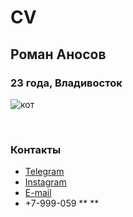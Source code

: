 # CV
## **Роман Аносов**
### 23 года, Владивосток
![кот](https://upload.wikimedia.org/wikipedia/commons/thumb/0/07/Kot-026.jpg/1024px-Kot-026.jpg)

<br/>

### Контакты
- [Telegram](https://t.me/rowvh)
- [Instagram](https://www.instagram.com/__motel3__/)
- [E-mail](mailto:roman.anosov.9@gmail.com)
- +7-999-059 ** **
